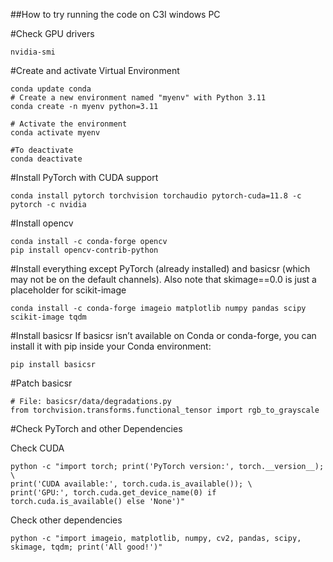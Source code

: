 ##How to try running the code on C3I windows PC

#Check GPU drivers
```
nvidia-smi
```

#Create and activate Virtual Environment
```
conda update conda
# Create a new environment named "myenv" with Python 3.11
conda create -n myenv python=3.11

# Activate the environment
conda activate myenv

#To deactivate
conda deactivate
```

#Install PyTorch with CUDA support
```
conda install pytorch torchvision torchaudio pytorch-cuda=11.8 -c pytorch -c nvidia
```

#Install opencv
```
conda install -c conda-forge opencv
pip install opencv-contrib-python
```

#Install everything except PyTorch (already installed) and basicsr (which may not be on the default channels). Also note that skimage==0.0 is just a placeholder for scikit-image
```
conda install -c conda-forge imageio matplotlib numpy pandas scipy scikit-image tqdm

```

#Install basicsr
If basicsr isn’t available on Conda or conda-forge, you can install it with pip inside your Conda environment:
```
pip install basicsr
```

#Patch basicsr
```
# File: basicsr/data/degradations.py
from torchvision.transforms.functional_tensor import rgb_to_grayscale
```


#Check PyTorch and other Dependencies

Check CUDA
```
python -c "import torch; print('PyTorch version:', torch.__version__); \
print('CUDA available:', torch.cuda.is_available()); \
print('GPU:', torch.cuda.get_device_name(0) if torch.cuda.is_available() else 'None')"
```

Check other dependencies
```
python -c "import imageio, matplotlib, numpy, cv2, pandas, scipy, skimage, tqdm; print('All good!')"
```

